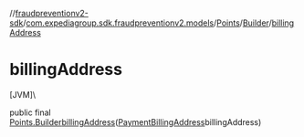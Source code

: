 //[fraudpreventionv2-sdk](../../../../index.md)/[com.expediagroup.sdk.fraudpreventionv2.models](../../index.md)/[Points](../index.md)/[Builder](index.md)/[billingAddress](billing-address.md)

# billingAddress

[JVM]\

public final [Points.Builder](index.md)[billingAddress](billing-address.md)([PaymentBillingAddress](../../-payment-billing-address/index.md)billingAddress)
